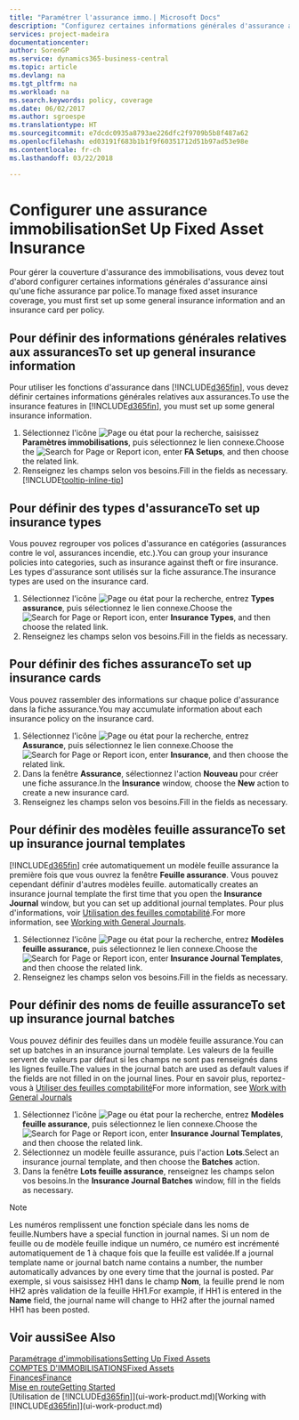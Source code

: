 ```yaml
---
title: "Paramétrer l'assurance immo.| Microsoft Docs"
description: "Configurez certaines informations générales d'assurance ainsi qu'une fiche assurance par police pour gérer la couverture d'assurance des immobilisations."
services: project-madeira
documentationcenter: 
author: SorenGP
ms.service: dynamics365-business-central
ms.topic: article
ms.devlang: na
ms.tgt_pltfrm: na
ms.workload: na
ms.search.keywords: policy, coverage
ms.date: 06/02/2017
ms.author: sgroespe
ms.translationtype: HT
ms.sourcegitcommit: e7dcdc0935a8793ae226dfc2f9709b5b8f487a62
ms.openlocfilehash: ed03191f683b1b1f9f60351712d51b97ad53e98e
ms.contentlocale: fr-ch
ms.lasthandoff: 03/22/2018

---
```

# <a name="set-up-fixed-asset-insurance"></a><span data-ttu-id="bd5c8-103">Configurer une assurance immobilisation</span><span class="sxs-lookup"><span data-stu-id="bd5c8-103">Set Up Fixed Asset Insurance</span></span>
<span data-ttu-id="bd5c8-104">Pour gérer la couverture d'assurance des immobilisations, vous devez tout d'abord configurer certaines informations générales d'assurance ainsi qu'une fiche assurance par police.</span><span class="sxs-lookup"><span data-stu-id="bd5c8-104">To manage fixed asset insurance coverage, you must first set up some general insurance information and an insurance card per policy.</span></span>

## <a name="to-set-up-general-insurance-information"></a><span data-ttu-id="bd5c8-105">Pour définir des informations générales relatives aux assurances</span><span class="sxs-lookup"><span data-stu-id="bd5c8-105">To set up general insurance information</span></span>
<span data-ttu-id="bd5c8-106">Pour utiliser les fonctions d'assurance dans [!INCLUDE[d365fin](includes/d365fin_md.md)], vous devez définir certaines informations générales relatives aux assurances.</span><span class="sxs-lookup"><span data-stu-id="bd5c8-106">To use the insurance features in [!INCLUDE[d365fin](includes/d365fin_md.md)], you must set up some general insurance information.</span></span>  

1. <span data-ttu-id="bd5c8-107">Sélectionnez l'icône ![Page ou état pour la recherche](media/ui-search/search_small.png "icône Page ou état pour la recherche"), saisissez **Paramètres immobilisations**, puis sélectionnez le lien connexe.</span><span class="sxs-lookup"><span data-stu-id="bd5c8-107">Choose the ![Search for Page or Report](media/ui-search/search_small.png "Search for Page or Report icon") icon, enter **FA Setups**, and then choose the related link.</span></span>  
2. <span data-ttu-id="bd5c8-108">Renseignez les champs selon vos besoins.</span><span class="sxs-lookup"><span data-stu-id="bd5c8-108">Fill in the fields as necessary.</span></span> [!INCLUDE[tooltip-inline-tip](includes/tooltip-inline-tip_md.md)]  

## <a name="to-set-up-insurance-types"></a><span data-ttu-id="bd5c8-109">Pour définir des types d'assurance</span><span class="sxs-lookup"><span data-stu-id="bd5c8-109">To set up insurance types</span></span>
<span data-ttu-id="bd5c8-110">Vous pouvez regrouper vos polices d'assurance en catégories (assurances contre le vol, assurances incendie, etc.).</span><span class="sxs-lookup"><span data-stu-id="bd5c8-110">You can group your insurance policies into categories, such as insurance against theft or fire insurance.</span></span> <span data-ttu-id="bd5c8-111">Les types d'assurance sont utilisés sur la fiche assurance.</span><span class="sxs-lookup"><span data-stu-id="bd5c8-111">The insurance types are used on the insurance card.</span></span>

1. <span data-ttu-id="bd5c8-112">Sélectionnez l'icône ![Page ou état pour la recherche](media/ui-search/search_small.png "icône Page ou état pour la recherche"), entrez **Types assurance**, puis sélectionnez le lien connexe.</span><span class="sxs-lookup"><span data-stu-id="bd5c8-112">Choose the ![Search for Page or Report](media/ui-search/search_small.png "Search for Page or Report icon") icon, enter **Insurance Types**, and then choose the related link.</span></span>  
2. <span data-ttu-id="bd5c8-113">Renseignez les champs selon vos besoins.</span><span class="sxs-lookup"><span data-stu-id="bd5c8-113">Fill in the fields as necessary.</span></span>

## <a name="to-set-up-insurance-cards"></a><span data-ttu-id="bd5c8-114">Pour définir des fiches assurance</span><span class="sxs-lookup"><span data-stu-id="bd5c8-114">To set up insurance cards</span></span>
<span data-ttu-id="bd5c8-115">Vous pouvez rassembler des informations sur chaque police d'assurance dans la fiche assurance.</span><span class="sxs-lookup"><span data-stu-id="bd5c8-115">You may accumulate information about each insurance policy on the insurance card.</span></span>  

1. <span data-ttu-id="bd5c8-116">Sélectionnez l'icône ![Page ou état pour la recherche](media/ui-search/search_small.png "Page ou état pour la recherche"), entrez **Assurance**, puis sélectionnez le lien connexe.</span><span class="sxs-lookup"><span data-stu-id="bd5c8-116">Choose the ![Search for Page or Report](media/ui-search/search_small.png "Search for Page or Report icon") icon, enter **Insurance**, and then choose the related link.</span></span>  
2. <span data-ttu-id="bd5c8-117">Dans la fenêtre **Assurance**, sélectionnez l'action **Nouveau** pour créer une fiche assurance.</span><span class="sxs-lookup"><span data-stu-id="bd5c8-117">In the **Insurance** window, choose the **New** action to create a  new insurance card.</span></span>  
3. <span data-ttu-id="bd5c8-118">Renseignez les champs selon vos besoins.</span><span class="sxs-lookup"><span data-stu-id="bd5c8-118">Fill in the fields as necessary.</span></span>

## <a name="to-set-up-insurance-journal-templates"></a><span data-ttu-id="bd5c8-119">Pour définir des modèles feuille assurance</span><span class="sxs-lookup"><span data-stu-id="bd5c8-119">To set up insurance journal templates</span></span>
[!INCLUDE[d365fin](includes/d365fin_md.md)]<span data-ttu-id="bd5c8-120"> crée automatiquement un modèle feuille assurance la première fois que vous ouvrez la fenêtre **Feuille assurance**. Vous pouvez cependant définir d'autres modèles feuille.</span><span class="sxs-lookup"><span data-stu-id="bd5c8-120"> automatically creates an insurance journal template the first time that you open the **Insurance Journal** window, but you can set up additional journal templates.</span></span> <span data-ttu-id="bd5c8-121">Pour plus d'informations, voir [Utilisation des feuilles comptabilité](ui-work-general-journals.md).</span><span class="sxs-lookup"><span data-stu-id="bd5c8-121">For more information, see [Working with General Journals](ui-work-general-journals.md).</span></span>  

1. <span data-ttu-id="bd5c8-122">Sélectionnez l'icône ![Page ou état pour la recherche](media/ui-search/search_small.png "icône Page ou état pour la recherche"), entrez **Modèles feuille assurance**, puis sélectionnez le lien connexe.</span><span class="sxs-lookup"><span data-stu-id="bd5c8-122">Choose the ![Search for Page or Report](media/ui-search/search_small.png "Search for Page or Report icon") icon, enter **Insurance Journal Templates**, and then choose the related link.</span></span>  
2. <span data-ttu-id="bd5c8-123">Renseignez les champs selon vos besoins.</span><span class="sxs-lookup"><span data-stu-id="bd5c8-123">Fill in the fields as necessary.</span></span>

## <a name="to-set-up-insurance-journal-batches"></a><span data-ttu-id="bd5c8-124">Pour définir des noms de feuille assurance</span><span class="sxs-lookup"><span data-stu-id="bd5c8-124">To set up insurance journal batches</span></span>
<span data-ttu-id="bd5c8-125">Vous pouvez définir des feuilles dans un modèle feuille assurance.</span><span class="sxs-lookup"><span data-stu-id="bd5c8-125">You can set up batches in an insurance journal template.</span></span> <span data-ttu-id="bd5c8-126">Les valeurs de la feuille servent de valeurs par défaut si les champs ne sont pas renseignés dans les lignes feuille.</span><span class="sxs-lookup"><span data-stu-id="bd5c8-126">The values in the journal batch are used as default values if the fields are not filled in on the journal lines.</span></span> <span data-ttu-id="bd5c8-127">Pour en savoir plus, reportez-vous à [Utiliser des feuilles comptabilité](ui-work-general-journals.md)</span><span class="sxs-lookup"><span data-stu-id="bd5c8-127">For more information, see [Work with General Journals](ui-work-general-journals.md)</span></span>  

1. <span data-ttu-id="bd5c8-128">Sélectionnez l'icône ![Page ou état pour la recherche](media/ui-search/search_small.png "icône Page ou état pour la recherche"), entrez **Modèles feuille assurance**, puis sélectionnez le lien connexe.</span><span class="sxs-lookup"><span data-stu-id="bd5c8-128">Choose the ![Search for Page or Report](media/ui-search/search_small.png "Search for Page or Report icon") icon, enter **Insurance Journal Templates**, and then choose the related link.</span></span>  
2. <span data-ttu-id="bd5c8-129">Sélectionnez un modèle feuille assurance, puis l'action **Lots**.</span><span class="sxs-lookup"><span data-stu-id="bd5c8-129">Select an insurance journal template, and then choose the **Batches** action.</span></span>
3. <span data-ttu-id="bd5c8-130">Dans la fenêtre **Lots feuille assurance**, renseignez les champs selon vos besoins.</span><span class="sxs-lookup"><span data-stu-id="bd5c8-130">In the **Insurance Journal Batches** window, fill in the fields as necessary.</span></span>

> [!NOTE]  
>   <span data-ttu-id="bd5c8-131">Les numéros remplissent une fonction spéciale dans les noms de feuille.</span><span class="sxs-lookup"><span data-stu-id="bd5c8-131">Numbers have a special function in journal names.</span></span> <span data-ttu-id="bd5c8-132">Si un nom de feuille ou de modèle feuille indique un numéro, ce numéro est incrémenté automatiquement de 1 à chaque fois que la feuille est validée.</span><span class="sxs-lookup"><span data-stu-id="bd5c8-132">If a journal template name or journal batch name contains a number, the number automatically advances by one every time that the journal is posted.</span></span> <span data-ttu-id="bd5c8-133">Par exemple, si vous saisissez HH1 dans le champ **Nom**, la feuille prend le nom HH2 après validation de la feuille HH1.</span><span class="sxs-lookup"><span data-stu-id="bd5c8-133">For example, if HH1 is entered in the **Name** field, the journal name will change to HH2 after the journal named HH1 has been posted.</span></span>

## <a name="see-also"></a><span data-ttu-id="bd5c8-134">Voir aussi</span><span class="sxs-lookup"><span data-stu-id="bd5c8-134">See Also</span></span>
[<span data-ttu-id="bd5c8-135">Paramétrage d'immobilisations</span><span class="sxs-lookup"><span data-stu-id="bd5c8-135">Setting Up Fixed Assets</span></span>](fa-setup.md)  
[<span data-ttu-id="bd5c8-136">COMPTES D'IMMOBILISATIONS</span><span class="sxs-lookup"><span data-stu-id="bd5c8-136">Fixed Assets</span></span>](fa-manage.md)  
[<span data-ttu-id="bd5c8-137">Finances</span><span class="sxs-lookup"><span data-stu-id="bd5c8-137">Finance</span></span>](finance.md)  
[<span data-ttu-id="bd5c8-138">Mise en route</span><span class="sxs-lookup"><span data-stu-id="bd5c8-138">Getting Started</span></span>](product-get-started.md)  
<span data-ttu-id="bd5c8-139">[Utilisation de [!INCLUDE[d365fin](includes/d365fin_md.md)]](ui-work-product.md)</span><span class="sxs-lookup"><span data-stu-id="bd5c8-139">[Working with [!INCLUDE[d365fin](includes/d365fin_md.md)]](ui-work-product.md)</span></span>

